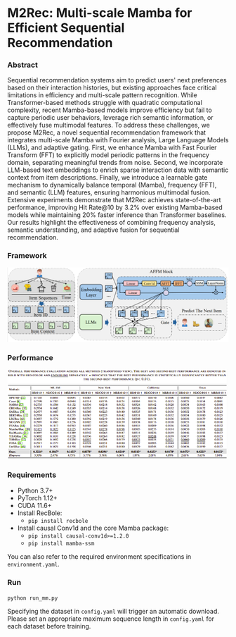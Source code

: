 
# M2Rec: Multi-scale Mamba for Efficient Sequential Recommendation
### Abstract
Sequential recommendation systems aim to predict users' next preferences based on their interaction histories, but existing approaches face critical limitations in efficiency and multi-scale pattern recognition. While Transformer-based methods struggle with quadratic computational complexity, recent Mamba-based models improve efficiency but fail to capture periodic user behaviors, leverage rich semantic information, or effectively fuse multimodal features. To address these challenges, we propose M2Rec, a novel sequential recommendation framework that integrates multi-scale Mamba with Fourier analysis, Large Language Models (LLMs), and adaptive gating. First, we enhance Mamba with Fast Fourier Transform (FFT) to explicitly model periodic patterns in the frequency domain, separating meaningful trends from noise. Second, we incorporate LLM-based text embeddings to enrich sparse interaction data with semantic context from item descriptions. Finally, we introduce a learnable gate mechanism to dynamically balance temporal (Mamba), frequency (FFT), and semantic (LLM) features, ensuring harmonious multimodal fusion. Extensive experiments demonstrate that M2Rec achieves state-of-the-art performance, improving Hit Rate@10 by 3.2\% over existing Mamba-based models while maintaining 20\% faster inference than Transformer baselines. Our results highlight the effectiveness of combining frequency analysis, semantic understanding, and adaptive fusion for sequential recommendation.

### Framework
![Configuration](configuration.png)

### Performance
![Performance](performance.png)

### Requirements

* Python 3.7+
* PyTorch 1.12+
* CUDA 11.6+
* Install RecBole:
  * `pip install recbole`
* Install causal Conv1d and the core Mamba package:
  * `pip install causal-conv1d>=1.2.0`
  * `pip install mamba-ssm`

You can also refer to the required environment specifications in `environment.yaml`.

### Run

```python run_mm.py```


Specifying the dataset in `config.yaml` will trigger an automatic download. Please set an appropriate maximum sequence length in `config.yaml` for each dataset before training.
